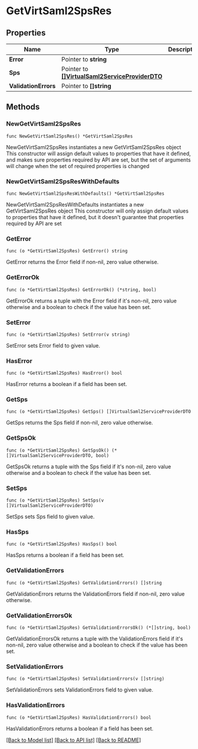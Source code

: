 # GetVirtSaml2SpsRes

## Properties

Name | Type | Description | Notes
------------ | ------------- | ------------- | -------------
**Error** | Pointer to **string** |  | [optional] 
**Sps** | Pointer to [**[]VirtualSaml2ServiceProviderDTO**](VirtualSaml2ServiceProviderDTO.md) |  | [optional] 
**ValidationErrors** | Pointer to **[]string** |  | [optional] 

## Methods

### NewGetVirtSaml2SpsRes

`func NewGetVirtSaml2SpsRes() *GetVirtSaml2SpsRes`

NewGetVirtSaml2SpsRes instantiates a new GetVirtSaml2SpsRes object
This constructor will assign default values to properties that have it defined,
and makes sure properties required by API are set, but the set of arguments
will change when the set of required properties is changed

### NewGetVirtSaml2SpsResWithDefaults

`func NewGetVirtSaml2SpsResWithDefaults() *GetVirtSaml2SpsRes`

NewGetVirtSaml2SpsResWithDefaults instantiates a new GetVirtSaml2SpsRes object
This constructor will only assign default values to properties that have it defined,
but it doesn't guarantee that properties required by API are set

### GetError

`func (o *GetVirtSaml2SpsRes) GetError() string`

GetError returns the Error field if non-nil, zero value otherwise.

### GetErrorOk

`func (o *GetVirtSaml2SpsRes) GetErrorOk() (*string, bool)`

GetErrorOk returns a tuple with the Error field if it's non-nil, zero value otherwise
and a boolean to check if the value has been set.

### SetError

`func (o *GetVirtSaml2SpsRes) SetError(v string)`

SetError sets Error field to given value.

### HasError

`func (o *GetVirtSaml2SpsRes) HasError() bool`

HasError returns a boolean if a field has been set.

### GetSps

`func (o *GetVirtSaml2SpsRes) GetSps() []VirtualSaml2ServiceProviderDTO`

GetSps returns the Sps field if non-nil, zero value otherwise.

### GetSpsOk

`func (o *GetVirtSaml2SpsRes) GetSpsOk() (*[]VirtualSaml2ServiceProviderDTO, bool)`

GetSpsOk returns a tuple with the Sps field if it's non-nil, zero value otherwise
and a boolean to check if the value has been set.

### SetSps

`func (o *GetVirtSaml2SpsRes) SetSps(v []VirtualSaml2ServiceProviderDTO)`

SetSps sets Sps field to given value.

### HasSps

`func (o *GetVirtSaml2SpsRes) HasSps() bool`

HasSps returns a boolean if a field has been set.

### GetValidationErrors

`func (o *GetVirtSaml2SpsRes) GetValidationErrors() []string`

GetValidationErrors returns the ValidationErrors field if non-nil, zero value otherwise.

### GetValidationErrorsOk

`func (o *GetVirtSaml2SpsRes) GetValidationErrorsOk() (*[]string, bool)`

GetValidationErrorsOk returns a tuple with the ValidationErrors field if it's non-nil, zero value otherwise
and a boolean to check if the value has been set.

### SetValidationErrors

`func (o *GetVirtSaml2SpsRes) SetValidationErrors(v []string)`

SetValidationErrors sets ValidationErrors field to given value.

### HasValidationErrors

`func (o *GetVirtSaml2SpsRes) HasValidationErrors() bool`

HasValidationErrors returns a boolean if a field has been set.


[[Back to Model list]](../README.md#documentation-for-models) [[Back to API list]](../README.md#documentation-for-api-endpoints) [[Back to README]](../README.md)


